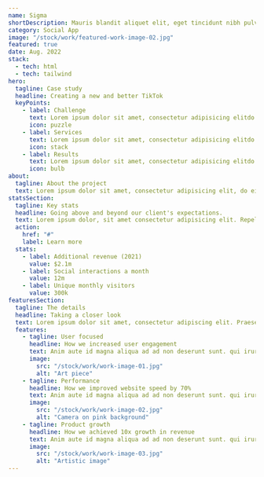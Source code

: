 ```yaml
---
name: Sigma
shortDescription: Mauris blandit aliquet elit, eget tincidunt nibh pulvinar a. Vivamus magna justo, lacinia eget sed, convallis at tellus.
category: Social App
image: "/stock/work/featured-work-image-02.jpg"
featured: true
date: Aug. 2022
stack:
  - tech: html
  - tech: tailwind
hero:
  tagline: Case study
  headline: Creating a new and better TikTok
  keyPoints:
    - label: Challenge
      text: Lorem ipsum dolor sit amet, consectetur adipisicing elitdo eius mod tempor.
      icon: puzzle
    - label: Services
      text: Lorem ipsum dolor sit amet, consectetur adipisicing elitdo eius mod tempor.
      icon: stack
    - label: Results
      text: Lorem ipsum dolor sit amet, consectetur adipisicing elitdo eius mod tempor.
      icon: bulb
about:
  tagline: About the project
  text: Lorem ipsum dolor sit amet, consectetur adipisicing elit, do eius mod tempor incididunt ut labore et. Ad cum decore expetenda dissentiet, civibus patrioque referrentur id nec, ei eam simul diceret.
statsSection:
  tagline: Key stats
  headline: Going above and beyond our client's expectations.
  text: Lorem ipsum dolor, sit amet consectetur adipisicing elit. Repellendus repellat laudantium.
  action:
    href: "#"
    label: Learn more
  stats:
    - label: Additional revenue (2021)
      value: $2.1m
    - label: Social interactions a month
      value: 12m
    - label: Unique monthly visitors
      value: 300k
featuresSection:
  tagline: The details
  headline: Taking a closer look
  text: Lorem ipsum dolor sit amet, consectetur adipiscing elit. Praesent sapien massa, convallis a pellentesque nec, egestas non nisi.
  features:
    - tagline: User focused
      headline: How we increased user engagement
      text: Anim aute id magna aliqua ad ad non deserunt sunt. qui irure qui lorem cupidatat commodo. elit sunt amet fugiat veniam occaecat fugiat aliqua. Lorem ipsum dolor sit amet, consectetur adipiscing elit.
      image:
        src: "/stock/work/work-image-01.jpg"
        alt: "Art piece"
    - tagline: Performance
      headline: How we improved website speed by 70%
      text: Anim aute id magna aliqua ad ad non deserunt sunt. qui irure qui lorem cupidatat commodo. elit sunt amet fugiat veniam occaecat fugiat aliqua. Lorem ipsum dolor sit amet, consectetur adipiscing elit.
      image:
        src: "/stock/work/work-image-02.jpg"
        alt: "Camera on pink background"
    - tagline: Product growth
      headline: How we achieved 10x growth in revenue
      text: Anim aute id magna aliqua ad ad non deserunt sunt. qui irure qui lorem cupidatat commodo. elit sunt amet fugiat veniam occaecat fugiat aliqua. Lorem ipsum dolor sit amet, consectetur adipiscing elit.
      image:
        src: "/stock/work/work-image-03.jpg"
        alt: "Artistic image"
---
```

